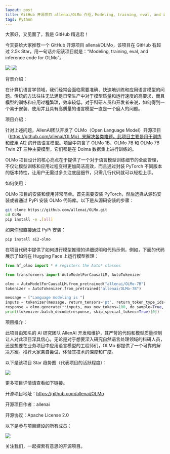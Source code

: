 ```yaml
---
layout: post
title: GitHub 开源项目 allenai/OLMo 介绍，Modeling, training, eval, and inference code for OLMo
tags: Python
---
```


大家好，又见面了，我是 GitHub 精选君！

今天要给大家推荐一个 GitHub 开源项目 allenai/OLMo，该项目在 GitHub 有超过 2.5k Star，用一句话介绍该项目就是：“Modeling, training, eval, and inference code for OLMo”。



![](https://github.com/allenai/OLMo/assets/8812459/774ac485-a535-4768-8f7c-db7be20f5cc3)
![](https://allenai.org/olmo/olmo-7b-animation.gif)



背景介绍：

在计算机语言学领域，我们经常会面临需要准确、快速地训练和应用语言模型的问题。传统的方法往往无法满足日常生产中对于模型质量和运行速度的高要求，而且模型的训练和应用过程繁琐，效率较低。对于科研人员和开发者来说，如何得到一个易于安装、使用并且具有高质量的语言模型一直是一个磨人的问题。

项目介绍：

针对上述问题，AllenAI团队开发了 OLMo（Open Language Model）开源项目（https://github.com/allenai/OLMo）来解决各类难题。此项目主要是用于训练和使用 AI2 的开放语言模型。项目中包含了 OLMo 1B、OLMo 7B 和 OLMo 7B Twin 2T 三种主要模型，它们都是在 Dolma 数据集上进行训练的。

OLMo 项目设计的核心亮点在于提供了一个对于语言模型训练细节的全面管理，不仅让模型训练和应用过程变得更加简洁高效，而且通过封装 PyTorch 不同版本的版本特性，让用户无需过多关注底层细节，只需几行代码就可以轻松上手。

如何使用：

OLMo 项目的安装和使用非常简单。首先需要安装 PyTorch，然后选择从源码安装或者通过 PyPi 安装 OLMo 代码库。以下是从源码安装的步骤：

```bash
git clone https://github.com/allenai/OLMo.git
cd OLMo
pip install -e .[all]
```

如果你想直接通过 PyPi 安装：

```bash
pip install ai2-olmo
```

在项目代码中提供了如何进行模型推理的详细说明和代码示例，例如，下面的代码展示了如何在 Hugging Face 上运行模型推理：

```python
from hf_olmo import * # registers the Auto* classes

from transformers import AutoModelForCausalLM, AutoTokenizer

olmo = AutoModelForCausalLM.from_pretrained("allenai/OLMo-7B")
tokenizer = AutoTokenizer.from_pretrained("allenai/OLMo-7B")

message = ["Language modeling is "]
inputs = tokenizer(message, return_tensors='pt', return_token_type_ids=False)
response = olmo.generate(**inputs, max_new_tokens=100, do_sample=True, top_k=50, top_p=0.95)
print(tokenizer.batch_decode(response, skip_special_tokens=True)[0])
```

项目推介：

此项目由知名的 AI 研究团队 AllenAI 开发和维护，其严苛的代码和模型质量控制让人对此项目深具信心。无论是对于想要深入研究自然语言处理领域的科研人员，还是想要在业务项目中应用语言模型的工程师们，OLMo 都提供了一个可靠的解决方案。推荐大家亲自尝试，体验其技术的深度和广度。


以下是该项目 Star 趋势图（代表项目的活跃程度）：

![](https://api.star-history.com/svg?repos=allenai/OLMo&type=Timeline)

更多项目详情请查看如下链接。

开源项目地址：https://github.com/allenai/OLMo 

开源项目作者：allenai

开源协议：Apache License 2.0

以下是参与项目建设的所有成员：

![](https://contrib.rocks/image?repo=allenai/OLMo)

关注我们，一起探索有意思的开源项目。


